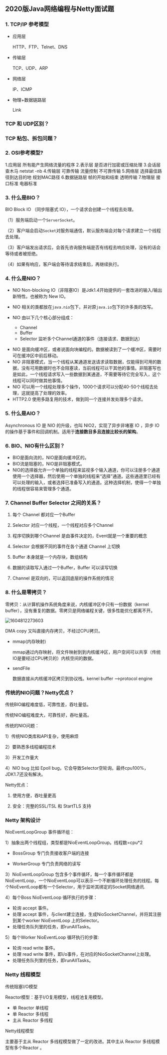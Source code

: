 ## 2020版Java网络编程与Netty面试题

### 1. TCP/IP 参考模型

* 应用层 

  HTTP、FTP、Telnet、DNS

* 传输层

  TCP、UDP、ARP

* 网络层

  IP、ICMP

* 物理+数据链路层

  Link

### TCP 和 UDP区别？



### TCP 粘包、拆包问题？



### 2. OSI参考模型?

1.应用层 所有能产生网络流量的程序
 2.表示层 是否进行加密或压缩处理
 3.会话层 查木马 netstat -nb
 4.传输层 可靠传输 流量控制 不可靠传输
 5.网络层 选择最佳路径到达目的地 规划MAC路径
 6.数据链路层 帧的开始和结束 透明传输
 7.物理层 接口标准 电器标准

### 3. 什么是BIO？

BIO Block IO （同步阻塞式 IO），一个请求会创建一个线程去处理。

（1）服务端启动一个`ServerSocket`。

（2）客户端会启动`Socket`对服务端通信，默认服务端会对每个请求建立一个线程去处理。

（3）客户端发出请求后，会首先咨询服务端是否有线程去响应处理，没有的话会等待或者被拒绝。

（4）如果有响应，客户端会等待请求结束后，再继续执行。

### 4. 什么是NIO？

* NIO Non-blocking IO（非阻塞IO）是Jdk1.4开始提供的一套改进的输入/输出新特性。也被称为 New IO。
* NIO 相关的类都放在`java.nio`包下，并对原`java.io`包下的许多类的改写。

* NIO 由以下几个核心部分组成：
  * Channel
  * Buffer  
  * Selector  监听多个Channel通道的事件（连接请求、数据到达）

- NIO 是面向缓冲区，或者说面向块编程的。数据被读到了一个缓冲区，需要时可在缓冲区中前后移动。
- NIO 非阻塞模式，当一个线程从某通道发送请求读取数据，仅能得到可用的数据，没有可用数据时也不会阻塞读，当前线程可以干其他的事情。非阻塞写也是如此，一个线程请求写入一些数据到某通道，不需要等待它完全写入，这个线程可以同时做其他事情。
- NIO 可以用一个线程处理多个操作，1000个请求可以分配40-50个线程去处理，这就提高了处理的效率。
- HTTP2.0 使用多路复用的技术，做到同一个连接并发处理多个请求。

### 5. 什么是AIO？

Asynchronous IO 是 NIO 的升级，也叫 NIO2，实现了异步非堵塞 IO ，异步 IO 的操作基于事件和回调机制。适用于**连接数目多且连接比较长的架构**。

### 6. BIO、NIO有什么区别？ 

* BIO是面向流的，NIO是面向缓冲区的。
* BIO流是阻塞的，NIO是非阻塞模式。
* NIO的选择器允许一个单独的线程来监视多个输入通道，你可以注册多个通道使用一个选择器，然后使用一个单独的线程来“选择”通道。这些通道里已经有可以处理的输入，或者选择已准备写入的通道。这种选择机制，使得一个单独的线程很容易来管理多个通道。 

### 7. Channel Buffer  Selector  之间的关系？

1. 每个 Channel 都对应一个Buffer

2. Selector  对应一个线程，一个线程对应多个Channel 
3. 程序切换到哪个Channel 是由事件决定的，Event就是一个重要的概念
4. Selector  会根据不同的事件在各个通道 Channel 上切换
5. Buffer  本身就是一个内存块，数组结构
6. 数据的读取写入通过一个Buffer，Buffer 可以读写切换
7. Channel 是双向的，可以返回底层的操作系统的情况

### 8. 什么是零拷贝？

零拷贝：从计算机操作系统角度来说，内核缓冲区中只有一份数据（kernel buffer），没有重复的数据。零拷贝是网络编程关键，很多性能优化都离不开。

![1604812273603](C:\Users\Dongbixi\AppData\Roaming\Typora\typora-user-images\1604812273603.png)

DMA copy 又叫直接内存拷贝，不经过CPU拷贝。

* mmap(内存映射)

  mmap通过内存映射，将文件映射到到内核缓冲区，用户空间可以共享（传统IO是要经过CPU拷贝的）内核空间的数据。

* sendFile

  数据直接从内核缓冲区拷贝到协议栈。kernel buffer -->protocol engine

### 传统的NIO问题？Netty优点？

传统BIO编程难度低，可靠性差，吞吐量低。

传统NIO编程难度大，可靠性好，吞吐量高。

传统的NIO问题：

1）传统NIO类库和API复杂，使用麻烦

2）要熟悉多线程编程技术

3）开发工作量大

4）NIO bug 比如 Epoll bug，它会导致Selector空轮询。最终cpu100%，JDK1.7还没有解决。

Netty优点：

1)  使用方便，吞吐量更高

2)  安全：完整的SSL/TSL 和 StartTLS 支持



### Netty 架构设计

NioEventLoopGroup 事件循环组：

1）抽象出两个线程组，类型都是NioEventLoopGroup。线程数=cpu*2

* BossGroup 专门负责接收客户端的连接

* WorkerGroup 专门负责网络的读写

3）NioEventLoopGroup 包含多个事件循环，每一个事件循环都是NioEventLoop，一个NioEventLoop可以表示一个不断循环处理任务的线程。每个NioEventLoop都有一个Selector，用于监听其绑定的Socket网络通讯.

4）每个Boss NioEventLoop 循环执行的步骤：

* 轮询 accept 事件。
* 处理 accept 事件，与client建立连接，生成NioSocketChannel，并将其注册到某个worker NioEventLoop 上的Selector。
* 处理任务队列里的任务，即runAllTasks。

5）每个Worker NioEventLoop 循环执行的步骤:

* 轮询 read write 事件。
* 处理 read write 事件，即i/o事件，在对应的NioSocketChannel上处理。
* 处理任务队列里的任务，即runAllTasks。



### Netty 线程模型

传统阻塞I/O模型

Reactor模型：基于I/O复用模型，线程池复用模型。

* 单 Reactor 单线程
* 单 Reactor 多线程
* 主从 Reactor 多线程

Netty线程模型

主要基于主从 Reactor 多线程模型做了一定的改进。其中主从 Reactor 多线程模型有多个Reactor 。